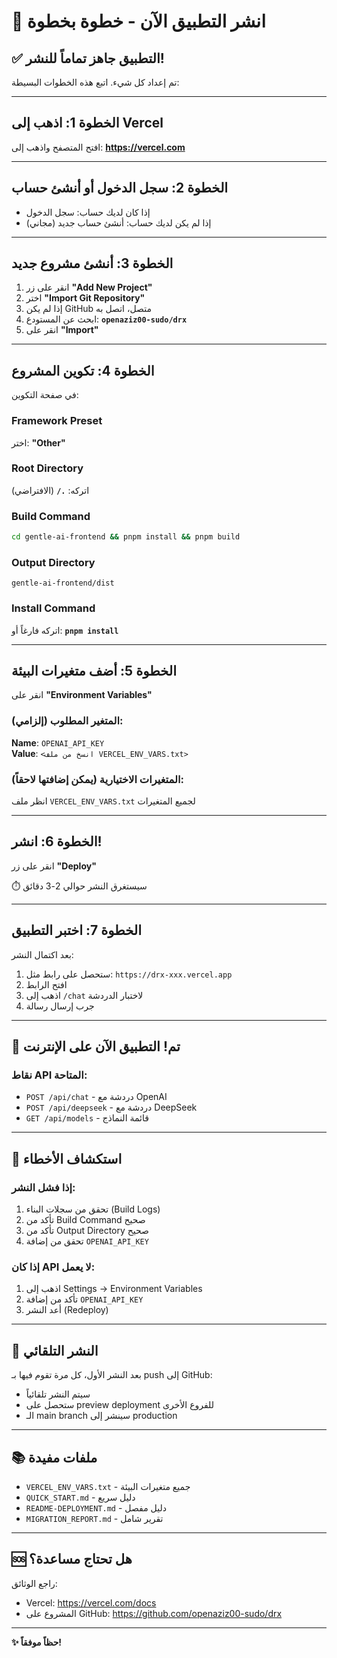 # 🚀 انشر التطبيق الآن - خطوة بخطوة

## ✅ التطبيق جاهز تماماً للنشر!

تم إعداد كل شيء. اتبع هذه الخطوات البسيطة:

---

## الخطوة 1: اذهب إلى Vercel

افتح المتصفح واذهب إلى: **https://vercel.com**

---

## الخطوة 2: سجل الدخول أو أنشئ حساب

- إذا كان لديك حساب: سجل الدخول
- إذا لم يكن لديك حساب: أنشئ حساب جديد (مجاني)

---

## الخطوة 3: أنشئ مشروع جديد

1. انقر على زر **"Add New Project"**
2. اختر **"Import Git Repository"**
3. إذا لم يكن GitHub متصل، اتصل به
4. ابحث عن المستودع: **`openaziz00-sudo/drx`**
5. انقر على **"Import"**

---

## الخطوة 4: تكوين المشروع

في صفحة التكوين:

### Framework Preset
اختر: **"Other"**

### Root Directory
اتركه: **`./`** (الافتراضي)

### Build Command
```bash
cd gentle-ai-frontend && pnpm install && pnpm build
```

### Output Directory
```
gentle-ai-frontend/dist
```

### Install Command
اتركه فارغاً أو: **`pnpm install`**

---

## الخطوة 5: أضف متغيرات البيئة

انقر على **"Environment Variables"**

### المتغير المطلوب (إلزامي):

**Name**: `OPENAI_API_KEY`  
**Value**: `<انسخ من ملف VERCEL_ENV_VARS.txt>`

### المتغيرات الاختيارية (يمكن إضافتها لاحقاً):

انظر ملف `VERCEL_ENV_VARS.txt` لجميع المتغيرات

---

## الخطوة 6: انشر!

انقر على زر **"Deploy"**

⏱️ سيستغرق النشر حوالي 2-3 دقائق

---

## الخطوة 7: اختبر التطبيق

بعد اكتمال النشر:

1. ستحصل على رابط مثل: `https://drx-xxx.vercel.app`
2. افتح الرابط
3. اذهب إلى `/chat` لاختبار الدردشة
4. جرب إرسال رسالة

---

## 🎉 تم! التطبيق الآن على الإنترنت

### نقاط API المتاحة:

- `POST /api/chat` - دردشة مع OpenAI
- `POST /api/deepseek` - دردشة مع DeepSeek
- `GET /api/models` - قائمة النماذج

---

## 🔧 استكشاف الأخطاء

### إذا فشل النشر:

1. تحقق من سجلات البناء (Build Logs)
2. تأكد من Build Command صحيح
3. تأكد من Output Directory صحيح
4. تحقق من إضافة `OPENAI_API_KEY`

### إذا كان API لا يعمل:

1. اذهب إلى Settings → Environment Variables
2. تأكد من إضافة `OPENAI_API_KEY`
3. أعد النشر (Redeploy)

---

## 📱 النشر التلقائي

بعد النشر الأول، كل مرة تقوم فيها بـ push إلى GitHub:
- سيتم النشر تلقائياً
- ستحصل على preview deployment للفروع الأخرى
- الـ main branch سينشر إلى production

---

## 📚 ملفات مفيدة

- `VERCEL_ENV_VARS.txt` - جميع متغيرات البيئة
- `QUICK_START.md` - دليل سريع
- `README-DEPLOYMENT.md` - دليل مفصل
- `MIGRATION_REPORT.md` - تقرير شامل

---

## 🆘 هل تحتاج مساعدة؟

راجع الوثائق:
- Vercel: https://vercel.com/docs
- المشروع على GitHub: https://github.com/openaziz00-sudo/drx

---

**✨ حظاً موفقاً!**
